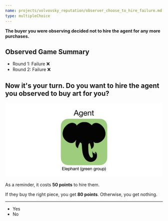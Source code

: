 ```yaml
---
name: projects/volvovsky_reputation/observer_choose_to_hire_failure.md
type: multipleChoice
---
```


**The buyer you were observing decided not to hire the agent for any more purchases.**

## Observed Game Summary

- Round 1: Failure ❌
- Round 2: Failure ❌

## Now it's your turn. Do you want to hire the agent you observed to buy art for you?

![elephant image](projects/volvovsky_reputation/agent_elephant.jpg)

As a reminder, it costs **50 points** to hire them.

If they buy the right piece, you get **80 points**. Otherwise, you get nothing.

---

- Yes
- No

